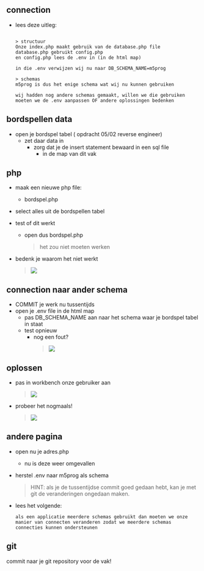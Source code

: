
## connection


- lees deze uitleg:

    ```

    > structuur
    Onze index.php maakt gebruik van de database.php file
    database.php gebruikt config.php
    en config.php lees de .env in (in de html map)

    in die .env verwijzen wij nu naar DB_SCHEMA_NAME=m5prog

    > schemas
    m5prog is dus het enige schema wat wij nu kunnen gebruiken

    wij hadden nog andere schemas gemaakt, willen we die gebruiken moeten we de .env aanpassen OF andere oplossingen bedenken

    ```

## bordspellen data

- open je bordspel tabel ( opdracht 05/02 reverse engineer)
    - zet daar data in
        - zorg dat je de insert statement bewaard in een sql file 
            - in de map van dit vak

## php

- maak een nieuwe php file:
    - bordspel.php
- select alles uit de bordspellen tabel

- test of dit werkt
    - open dus bordspel.php 
        > het zou niet moeten werken

- bedenk je waarom het niet werkt
    > ![](img/error.PNG)

## connection naar ander schema

- COMMIT je werk nu tussentijds
- open je .env file in de html map
    - pas DB_SCHEMA_NAME aan naar het schema waar je bordspel tabel in staat
    - test opnieuw
        - nog een fout?
            > ![](img/acceserror.PNG)

## oplossen   

- pas in workbench onze gebruiker aan
    > ![](img/newuser.PNG)

- probeer het nogmaals!
    > ![](img/bordspel.PNG)

## andere pagina

- open nu je adres.php
    - nu is deze weer omgevallen
- herstel .env naar m5prog als schema
    > HINT: als je de tussentijdse commit goed gedaan hebt, kan je met git de veranderingen ongedaan maken. 

- lees het volgende:
    ```
    als een applicatie meerdere schemas gebruikt dan moeten we onze manier van connecten veranderen zodat we meerdere schemas connecties kunnen ondersteunen
    ```

## git

commit naar je git repository voor de vak!
